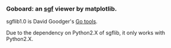 
###  Goboard: an [sgf](http://senseis.xmp.net/?SmartGameFormat) viewer by matplotlib.

sgflib1.0 is David Goodger's [Go tools](http://gotools.sourceforge.net/sgflib/sgflib.html). 

Due to the dependency on Python2.X of sgflib, it only works with Python2.X.

